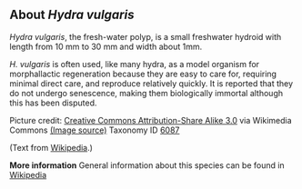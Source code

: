 **About *Hydra vulgaris***
-------------------------
*Hydra vulgaris*, the fresh-water polyp, is a small freshwater hydroid 
with length from 10 mm to 30 mm and width about 1mm.

*H. vulgaris* is often used, like many hydra, as a model organism for morphallactic 
regeneration because they are easy to care for, requiring minimal direct care, 
and reproduce relatively quickly. It is reported that they do not undergo 
senescence, making them biologically immortal although this has been disputed.


Picture credit: [Creative Commons Attribution-Share Alike 3.0](https://creativecommons.org/licenses/by-sa/3.0) via Wikimedia Commons [(Image source)](https://en.wikipedia.org/wiki/File:Hydra_biology.jpg)
Taxonomy ID [6087](https://www.uniprot.org/taxonomy/6087)

(Text from [Wikipedia](https://en.wikipedia.org/).)

**More information**
General information about this species can be found in [Wikipedia](https://en.wikipedia.org/wiki/Hydra_vulgaris)
